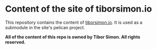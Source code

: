 # Content of the site of __tiborsimon.io__

This repository contains the content of [tiborsimon.io](https://tiborsimon.io).
It is used as a submodule in the site's pelican project.

__All of the content of this repo is owned by Tibor Simon. All rights reserved.__
